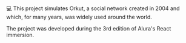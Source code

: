 💻 This project simulates Orkut, a social network created in 2004 and which, for many years, was widely used around the world.

The project was developed during the 3rd edition of Alura's React immersion.
